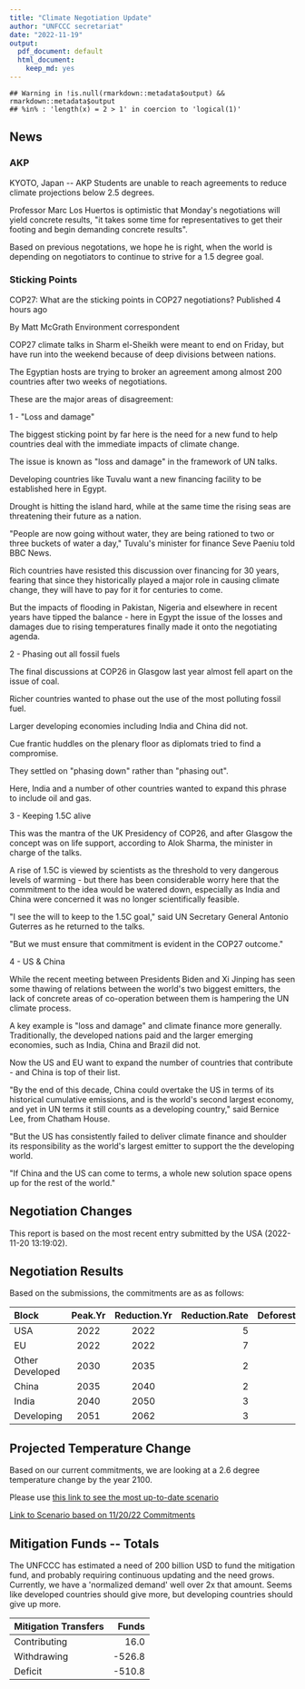 ```yaml
---
title: "Climate Negotiation Update"
author: "UNFCCC secretariat"
date: "2022-11-19"
output:   
  pdf_document: default
  html_document:
    keep_md: yes
---
```





```
## Warning in !is.null(rmarkdown::metadata$output) && rmarkdown::metadata$output
## %in% : 'length(x) = 2 > 1' in coercion to 'logical(1)'
```


  
## News

### AKP 

KYOTO, Japan -- AKP Students are unable to reach agreements to reduce climate projections below 2.5 degrees. 

Professor Marc Los Huertos is optimistic that Monday's negotiations will yield concrete results, "it takes some time for representatives to get their footing and begin demanding concrete results".

Based on previous negotations, we hope he is right, when the world is depending on negotiators to continue to strive for a 1.5 degree goal.

### Sticking Points

COP27: What are the sticking points in COP27 negotiations?
Published
4 hours ago

By Matt McGrath
Environment correspondent

COP27 climate talks in Sharm el-Sheikh were meant to end on Friday, but have run into the weekend because of deep divisions between nations.

The Egyptian hosts are trying to broker an agreement among almost 200 countries after two weeks of negotiations.

These are the major areas of disagreement:

1 - "Loss and damage"

The biggest sticking point by far here is the need for a new fund to help countries deal with the immediate impacts of climate change.

The issue is known as "loss and damage" in the framework of UN talks.

Developing countries like Tuvalu want a new financing facility to be established here in Egypt.

Drought is hitting the island hard, while at the same time the rising seas are threatening their future as a nation.

"People are now going without water, they are being rationed to two or three buckets of water a day," Tuvalu's minister for finance Seve Paeniu told BBC News.

Rich countries have resisted this discussion over financing for 30 years, fearing that since they historically played a major role in causing climate change, they will have to pay for it for centuries to come.

But the impacts of flooding in Pakistan, Nigeria and elsewhere in recent years have tipped the balance - here in Egypt the issue of the losses and damages due to rising temperatures finally made it onto the negotiating agenda.

2 - Phasing out all fossil fuels

The final discussions at COP26 in Glasgow last year almost fell apart on the issue of coal.

Richer countries wanted to phase out the use of the most polluting fossil fuel.

Larger developing economies including India and China did not.

Cue frantic huddles on the plenary floor as diplomats tried to find a compromise.

They settled on "phasing down" rather than "phasing out".

Here, India and a number of other countries wanted to expand this phrase to include oil and gas.

3 - Keeping 1.5C alive

This was the mantra of the UK Presidency of COP26, and after Glasgow the concept was on life support, according to Alok Sharma, the minister in charge of the talks.

A rise of 1.5C is viewed by scientists as the threshold to very dangerous levels of warming - but there has been considerable worry here that the commitment to the idea would be watered down, especially as India and China were concerned it was no longer scientifically feasible.

"I see the will to keep to the 1.5C goal," said UN Secretary General Antonio Guterres as he returned to the talks.

"But we must ensure that commitment is evident in the COP27 outcome."

4 - US & China

While the recent meeting between Presidents Biden and Xi Jinping has seen some thawing of relations between the world's two biggest emitters, the lack of concrete areas of co-operation between them is hampering the UN climate process.

A key example is "loss and damage" and climate finance more generally. Traditionally, the developed nations paid and the larger emerging economies, such as India, China and Brazil did not.

Now the US and EU want to expand the number of countries that contribute - and China is top of their list.

"By the end of this decade, China could overtake the US in terms of its historical cumulative emissions, and is the world's second largest economy, and yet in UN terms it still counts as a developing country," said Bernice Lee, from Chatham House.

"But the US has consistently failed to deliver climate finance and shoulder its responsibility as the world's largest emitter to support the the developing world.

"If China and the US can come to terms, a whole new solution space opens up for the rest of the world."

## Negotiation Changes

This report is based on the most recent entry submitted by the USA (2022-11-20 13:19:02).



## Negotiation Results

Based on the submissions, the commitments are as as follows:

<table class="table" style="width: auto !important; margin-left: auto; margin-right: auto;">
 <thead>
  <tr>
   <th style="text-align:left;"> Block </th>
   <th style="text-align:center;"> Peak.Yr </th>
   <th style="text-align:center;"> Reduction.Yr </th>
   <th style="text-align:right;"> Reduction.Rate </th>
   <th style="text-align:right;"> Deforestation </th>
   <th style="text-align:right;"> Afforestation </th>
   <th style="text-align:center;"> Billion </th>
  </tr>
 </thead>
<tbody>
  <tr>
   <td style="text-align:left;"> USA </td>
   <td style="text-align:center;"> 2022 </td>
   <td style="text-align:center;"> 2022 </td>
   <td style="text-align:right;"> 5 </td>
   <td style="text-align:right;"> 13 </td>
   <td style="text-align:right;"> 1 </td>
   <td style="text-align:center;"> 1 </td>
  </tr>
  <tr>
   <td style="text-align:left;"> EU </td>
   <td style="text-align:center;"> 2022 </td>
   <td style="text-align:center;"> 2022 </td>
   <td style="text-align:right;"> 7 </td>
   <td style="text-align:right;"> 0 </td>
   <td style="text-align:right;"> 0 </td>
   <td style="text-align:center;"> 10 </td>
  </tr>
  <tr>
   <td style="text-align:left;"> Other Developed </td>
   <td style="text-align:center;"> 2030 </td>
   <td style="text-align:center;"> 2035 </td>
   <td style="text-align:right;"> 2 </td>
   <td style="text-align:right;"> 0 </td>
   <td style="text-align:right;"> 0 </td>
   <td style="text-align:center;"> 0 </td>
  </tr>
  <tr>
   <td style="text-align:left;"> China </td>
   <td style="text-align:center;"> 2035 </td>
   <td style="text-align:center;"> 2040 </td>
   <td style="text-align:right;"> 2 </td>
   <td style="text-align:right;"> 10 </td>
   <td style="text-align:right;"> 10 </td>
   <td style="text-align:center;"> 5 </td>
  </tr>
  <tr>
   <td style="text-align:left;"> India </td>
   <td style="text-align:center;"> 2040 </td>
   <td style="text-align:center;"> 2050 </td>
   <td style="text-align:right;"> 3 </td>
   <td style="text-align:right;"> 10 </td>
   <td style="text-align:right;"> 10 </td>
   <td style="text-align:center;"> -10 </td>
  </tr>
  <tr>
   <td style="text-align:left;"> Developing </td>
   <td style="text-align:center;"> 2051 </td>
   <td style="text-align:center;"> 2062 </td>
   <td style="text-align:right;"> 3 </td>
   <td style="text-align:right;"> 6 </td>
   <td style="text-align:right;"> 6 </td>
   <td style="text-align:center;"> -17 </td>
  </tr>
</tbody>
</table>

## Projected Temperature Change

Based on our current commitments, we are looking at a 2.6 degree temperature change by the year 2100. 

Please use [this link to see the most up-to-date scenario](https://c-roads.climateinteractive.org/scenario.html?v=22.11.0&pc600=2022&pc601=2022&pc602=5&pc603=13&pc604=1&pc610=2022&pc611=2022&pc612=7&pc620=2030&pc621=2035&pc622=2&pc630=2035&pc631=2040&pc632=2&pc633=10&pc634=10&pc640=2040&pc641=2050&pc642=3&pc643=10&pc644=10&pc650=2051&pc651=2062&pc652=3&pc653=6&pc654=6&g0=515-6r&g1=86)

[Link to Scenario based on 11/20/22 Commitments](https://c-roads.climateinteractive.org/scenario.html?v=22.11.0&pc600=2022&pc601=2022&pc602=5&pc603=13&pc604=1&pc610=2022&pc611=2022&pc612=7&pc620=2030&pc621=2035&pc622=2&pc630=2035&pc631=2040&pc632=2&pc633=10&pc634=10&pc640=2040&pc641=2050&pc642=3&pc643=10&pc644=10&pc650=2051&pc651=2062&pc652=3&pc653=6&pc654=6&g0=501-6r&g1=86)

## Mitigation Funds -- Totals

The UNFCCC has estimated a need of 200 billion USD to fund the mitigation fund, and probably requiring continuous updating and the need grows. Currently, we have a 'normalized demand' well over 2x that amount. Seems like developed countries should give more, but developing countries should give up more. 


<table class="table" style="width: auto !important; margin-left: auto; margin-right: auto;">
 <thead>
  <tr>
   <th style="text-align:left;"> Mitigation Transfers </th>
   <th style="text-align:right;"> Funds </th>
  </tr>
 </thead>
<tbody>
  <tr>
   <td style="text-align:left;"> Contributing </td>
   <td style="text-align:right;"> 16.0 </td>
  </tr>
  <tr>
   <td style="text-align:left;"> Withdrawing </td>
   <td style="text-align:right;"> -526.8 </td>
  </tr>
  <tr>
   <td style="text-align:left;"> Deficit </td>
   <td style="text-align:right;"> -510.8 </td>
  </tr>
</tbody>
</table>

